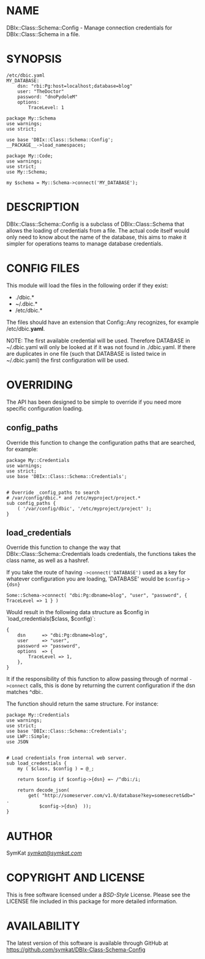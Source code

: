 # NAME

DBIx::Class::Schema::Config - Manage connection credentials for DBIx::Class::Schema in a file.

# SYNOPSIS

    /etc/dbic.yaml
    MY_DATABASE:
        dsn: "rbi:Pg:host=localhost;database=blog"
        user: "TheDoctor"
        password: "dnoPydoleM"
        options:
            TraceLevel: 1

    package My::Schema
    use warnings;
    use strict;

    use base 'DBIx::Class::Schema::Config';
    __PACKAGE__->load_namespaces;

    package My::Code;
    use warnings;
    use strict;
    use My::Schema;

    my $schema = My::Schema->connect('MY_DATABASE');

# DESCRIPTION

DBIx::Class::Schema::Config is a subclass of DBIx::Class::Schema 
that allows the loading of credentials from a file.  The actual code 
itself would only need to know about the name of the database, this 
aims to make it simpler for operations teams to manage database credentials.

# CONFIG FILES

This module will load the files in the following order if they exist:

* ./dbic.*
* ~/.dbic.*
* /etc/dbic.*

The files should have an extension that Config::Any recognizes, for example /etc/dbic.__yaml__.

NOTE:  The first available credential will be used.  Therefore DATABASE in ~/.dbic.yaml 
will only be looked at if it was not found in ./dbic.yaml.  If there are duplicates in
one file (such that DATABASE is listed twice in ~/.dbic.yaml) the first configuration 
will be used.

# OVERRIDING

The API has been designed to be simple to override if you need more specific configuration loading.

## config_paths

Override this function to change the configuration paths that are searched, for example:

    package My::Credentials
    use warnings;
    use strict;
    use base 'DBIx::Class::Schema::Credentials';
    

    # Override _config_paths to search 
    # /var/config/dbic.* and /etc/myproject/project.*
    sub config_paths {
        ( '/var/config/dbic', '/etc/myproject/project' );
    }

## load_credentials

Override this function to change the way that DBIx::Class::Schema::Credentials 
loads credentials, the functions takes the class name, as well as a hashref.

If you take the route of having `->connect('DATABASE')` used as a key for whatever
configuration you are loading, 'DATABASE' would be `$config->{dsn}`

    Some::Schema->connect( "dbi:Pg:dbname=blog", "user", "password", { TraceLevel => 1 } )

Would result in the following data structure as $config in `load_credentials($class, $config)`:

    {
        dsn      => "dbi:Pg:dbname=blog",
        user     => "user",
        password => "password",
        options  => {
            TraceLevel => 1,
        },
    }

It if the responsibility of this function to allow passing through of normal 
`->connect` calls, this is done by returning the current configuration if the 
dsn matches ^dbi:.

The function should return the same structure.  For instance:

    package My::Credentials
    use warnings;
    use strict;
    use base 'DBIx::Class::Schema::Credentials';
    use LWP::Simple;
    use JSON


    # Load credentials from internal web server.
    sub load_credentials {
        my ( $class, $config ) = @_;

        return $config if $config->{dsn} =~ /^dbi:/i;

        return decode_json( 
            get( "http://someserver.com/v1.0/database?key=somesecret&db=" . 
                $config->{dsn}  ));
    }

# AUTHOR

SymKat _<symkat@symkat.com>_

# COPYRIGHT AND LICENSE

This is free software licensed under a _BSD-Style_ License.  Please see the 
LICENSE file included in this package for more detailed information.

# AVAILABILITY

The latest version of this software is available through GitHub at
https://github.com/symkat/DBIx-Class-Schema-Config
